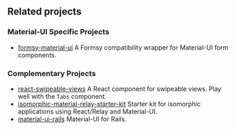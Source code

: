 ## Related projects

### Material-UI Specific Projects

- [formsy-material-ui](https://github.com/mbrookes/formsy-material-ui)
A Formsy compatibility wrapper for Material-UI form components.

### Complementary Projects

- [react-swipeable-views](https://github.com/oliviertassinari/react-swipeable-views)
A React component for swipeable views. Play well with the `Tabs` component.
- [isomorphic-material-relay-starter-kit](https://github.com/codefoundries/isomorphic-material-relay-starter-kit)
Starter kit for isomorphic applications using React/Relay and Material-UI.
- [material-ui-rails](https://github.com/towonzhou/material-ui-rails)
Material-UI for Rails.
